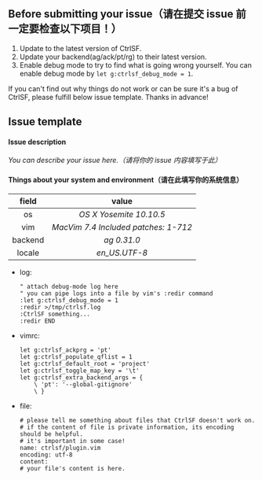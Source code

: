 ## Before submitting your issue（请在提交 issue 前一定要检查以下项目！）

1. Update to the latest version of CtrlSF.
2. Update your backend(ag/ack/pt/rg) to their latest version.
3. Enable debug mode to try to find what is going wrong yourself. You can enable debug mode by `let g:ctrlsf_debug_mode = 1`.

If you can't find out why things do not work or can be sure it's a bug of CtrlSF, please fulfill below issue template. Thanks in advance!

## Issue template

#### Issue description

*You can describe your issue here.（请将你的 issue 内容填写于此）*

#### Things about your system and environment（请在此填写你的系统信息）

|  field  |                value                 |
|:-------:|:------------------------------------:|
|   os    |       *OS X Yosemite 10.10.5*        |
|   vim   | *MacVim 7.4 Included patches: 1-712* |
| backend |             *ag 0.31.0*              |
| locale  |            *en_US.UTF-8*             |

- log:

    ```vim
    " attach debug-mode log here
    " you can pipe logs into a file by vim's :redir command
    :let g:ctrlsf_debug_mode = 1
    :redir >/tmp/ctrlsf.log
    :CtrlSF something...
    :redir END
    ```

- vimrc:

    ```vim
    let g:ctrlsf_ackprg = 'pt'
    let g:ctrlsf_populate_qflist = 1
    let g:ctrlsf_default_root = 'project'
    let g:ctrlsf_toggle_map_key = '\t'
    let g:ctrlsf_extra_backend_args = {
        \ 'pt': '--global-gitignore'
        \ }
    ```


- file:

    ```shell
    # please tell me something about files that CtrlSF doesn't work on.
    # if the content of file is private information, its encoding should be helpful.
    # it's important in some case!
    name: ctrlsf/plugin.vim
    encoding: utf-8
    content:
    # your file's content is here.
    ```
